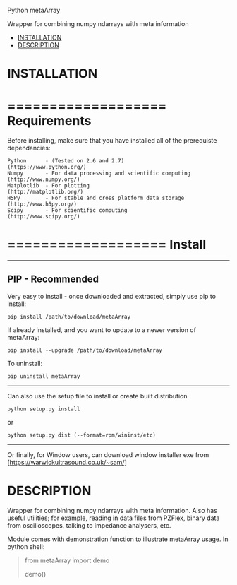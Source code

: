 Python metaArray

Wrapper for combining numpy ndarrays with meta information

- [INSTALLATION](#installation)
- [DESCRIPTION](#description)

# INSTALLATION

===================
Requirements
===================

Before installing, make sure that you have installed all of the prerequiste dependancies:

	Python 		- (Tested on 2.6 and 2.7)							(https://www.python.org/)
	Numpy		- For data processing and scientific computing		(http://www.numpy.org/)
	Matplotlib	- For plotting										(http://matplotlib.org/)
	H5Py		- For stable and cross platform data storage		(http://www.h5py.org/)
	Scipy		- For scientific computing							(http://www.scipy.org/)

===================
Install
===================

-----------------------
PIP - Recommended
-----------------------

Very easy to install - once downloaded and extracted, simply use pip to install:

	pip install /path/to/download/metaArray

If already installed, and you want to update to a newer version of metaArray:

	pip install --upgrade /path/to/download/metaArray

To uninstall:

	pip uninstall metaArray

-----------------------

Can also use the setup file to install or create built distribution

	python setup.py install

or 

	python setup.py dist (--format=rpm/wininst/etc)

----------------------

Or finally, for Window users, can download window installer exe from [https://warwickultrasound.co.uk/~sam/]


# DESCRIPTION

Wrapper for combining numpy ndarrays with meta information. Also has useful utilities;
for example, reading in data files from PZFlex, binary data from oscilloscopes, talking
to impedance analysers, etc. 

Module comes with demonstration function to illustrate metaArray usage. In python shell:

> from metaArray import demo
>
> demo()

